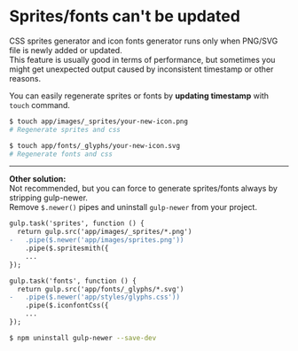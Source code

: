 # Sprites/fonts can't be updated

CSS sprites generator and icon fonts generator runs only when PNG/SVG file is newly added or updated.  
This feature is usually good in terms of performance, but sometimes you might get unexpected output caused by inconsistent timestamp or other reasons.

You can easily regenerate sprites or fonts by **updating timestamp** with `touch` command.

```sh
$ touch app/images/_sprites/your-new-icon.png
# Regenerate sprites and css

$ touch app/fonts/_glyphs/your-new-icon.svg
# Regenerate fonts and css
```

---

**Other solution:**  
Not recommended, but you can force to generate sprites/fonts always by stripping gulp-newer.  
Remove `$.newer()` pipes and uninstall `gulp-newer` from your project.

```diff
gulp.task('sprites', function () {
  return gulp.src('app/images/_sprites/*.png')
-   .pipe($.newer('app/images/sprites.png'))
    .pipe($.spritesmith({
    ...
});

gulp.task('fonts', function () {
  return gulp.src('app/fonts/_glyphs/*.svg')
-   .pipe($.newer('app/styles/glyphs.css'))
    .pipe($.iconfontCss({
    ...
});
```

```sh
$ npm uninstall gulp-newer --save-dev
```

